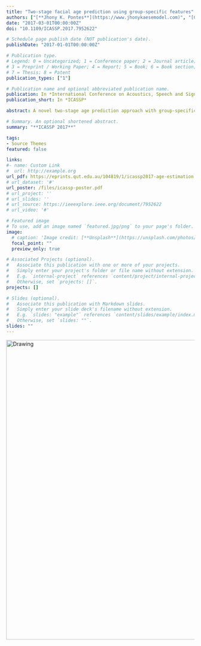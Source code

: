 ```yaml
---
title: "Two-stage facial age prediction using group-specific features"
authors: ["[**Jhony K. Pontes**](https://www.jhonykaesemodel.com)", "[Clinton Fookes](http://staff.qut.edu.au/staff/fookes/)", "[Alceu S. Britto Jr.](https://scholar.google.ca/citations?user=pRK8DCUAAAAJ&hl=en)", "[Alessandro L. Koerich](http://etsmtl.ca/Professeurs/akoerich/Home)"]
date: "2017-03-01T00:00:00Z"
doi: "10.1109/ICASSP.2017.7952622"

# Schedule page publish date (NOT publication's date).
publishDate: "2017-01-01T00:00:00Z"

# Publication type.
# Legend: 0 = Uncategorized; 1 = Conference paper; 2 = Journal article;
# 3 = Preprint / Working Paper; 4 = Report; 5 = Book; 6 = Book section;
# 7 = Thesis; 8 = Patent
publication_types: ["1"]

# Publication name and optional abbreviated publication name.
publication: In *International Conference on Acoustics, Speech and Signal Processing (ICASSP 2017)*
publication_short: In *ICASSP*

abstract: A novel two-stage age prediction approach with group-specific features is proposed in this paper. Aging process is captured through a highly discriminating feature representation that models shape, appearance, skin spots, and wrinkles. The two-stage method consists of a multi-class Support Vector Machine (SVM) to predict the age bracket while the final age prediction is carried out using Support Vector Regression (SVR). The novelty of our work is that the feature extraction is group-specific and can therefore be tailored to each age bracket in the specific age prediction step. The FG-NET Aging dataset was used to evaluate the proposed method and an impressive mean absolute error (MAE) of 3.98 was achieved. Our approach outperforms the current state-of-the-art while increasing the robustness to blur, expression and lighting variation with local phase features.

# Summary. An optional shortened abstract.
summary: "**ICASSP 2017**"

tags:
- Source Themes
featured: false

links:
#- name: Custom Link
#  url: http://example.org
url_pdf: https://eprints.qut.edu.au/104819/1/icassp2017-age-estimation.pdf
# url_dataset: '#'
url_poster: /files/icassp-poster.pdf
# url_project: ''
# url_slides: ''
# url_source: https://ieeexplore.ieee.org/document/7952622
# url_video: '#'

# Featured image
# To use, add an image named `featured.jpg/png` to your page's folder.
image:
  # caption: 'Image credit: [**Unsplash**](https://unsplash.com/photos/pLCdAaMFLTE)'
  focal_point: ""
  preview_only: true

# Associated Projects (optional).
#   Associate this publication with one or more of your projects.
#   Simply enter your project's folder or file name without extension.
#   E.g. `internal-project` references `content/project/internal-project/index.md`.
#   Otherwise, set `projects: []`.
projects: []

# Slides (optional).
#   Associate this publication with Markdown slides.
#   Simply enter your slide deck's filename without extension.
#   E.g. `slides: "example"` references `content/slides/example/index.md`.
#   Otherwise, set `slides: ""`.
slides: ""
---
```


<img src="/media/age-estimation-icassp.png" alt="Drawing" style="width: 800px;"/>
